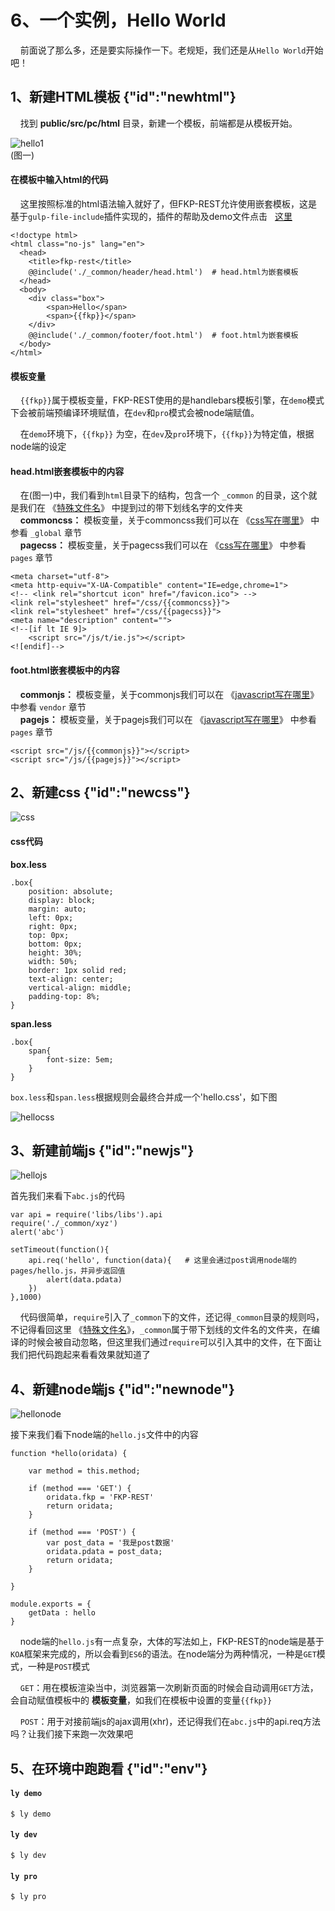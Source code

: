 # 6、一个实例，Hello World  
&#160; &#160; 前面说了那么多，还是要实际操作一下。老规矩，我们还是从`Hello World`开始吧！

## 1、新建HTML模板  {"id":"newhtml"}  
&#160; &#160; 找到 **public/src/pc/html** 目录，新建一个模板，前端都是从模板开始。

![hello1](/images/doc/hello1.png ' {"class":"titleimg"}')  
(图一)

#### 在模板中输入html的代码  
&#160; &#160;  这里按照标准的html语法输入就好了，但FKP-REST允许使用嵌套模板，这是基于`gulp-file-include`插件实现的，插件的帮助及demo文件点击 &#160; [这里](https://www.npmjs.com/package/gulp-file-include)
```
<!doctype html>
<html class="no-js" lang="en">
  <head>
    <title>fkp-rest</title>
    @@include('./_common/header/head.html')  # head.html为嵌套模板
  </head>
  <body>
    <div class="box">
        <span>Hello</span>
        <span>{{fkp}}</span>
    </div>
    @@include('./_common/footer/foot.html')  # foot.html为嵌套模板
  </body>
</html>
```

#### 模板变量  
&#160; &#160; `{{fkp}}`属于模板变量，FKP-REST使用的是handlebars模板引擎，在`demo`模式下会被前端预编译环境赋值，在`dev`和`pro`模式会被node端赋值。  

&#160; &#160; 在`demo`环境下，`{{fkp}}` 为空，在`dev`及`pro`环境下，`{{fkp}}`为特定值，根据node端的设定

#### head.html嵌套模板中的内容
&#160; &#160; 在(图一)中，我们看到`html`目录下的结构，包含一个 `_common` 的目录，这个就是我们在 《[特殊文件名](/demoindex?md=start_duplicate)》 中提到过的带下划线名字的文件夹   
&#160; &#160; **commoncss：**  模板变量，关于commoncss我们可以在 《[css写在哪里](/demoindex?md=start_wherecss#global)》 中参看 `_global` 章节  
&#160; &#160; **pagecss：**  模板变量，关于pagecss我们可以在 《[css写在哪里](/demoindex?md=start_wherecss#page)》 中参看 `pages` 章节

    <meta charset="utf-8">
    <meta http-equiv="X-UA-Compatible" content="IE=edge,chrome=1">
    <!-- <link rel="shortcut icon" href="/favicon.ico"> -->
    <link rel="stylesheet" href="/css/{{commoncss}}">
    <link rel="stylesheet" href="/css/{{pagecss}}">
    <meta name="description" content="">
    <!--[if lt IE 9]>
        <script src="/js/t/ie.js"></script>
    <![endif]-->

#### foot.html嵌套模板中的内容  
&#160; &#160; **commonjs：**  模板变量，关于commonjs我们可以在 《[javascript写在哪里](/demoindex?md=start_wherejs#vendor)》 中参看 `vendor` 章节  
&#160; &#160; **pagejs：**  模板变量，关于pagejs我们可以在 《[javascript写在哪里](/demoindex?md=start_wherejs#pages)》 中参看 `pages` 章节  

    <script src="/js/{{commonjs}}"></script>
    <script src="/js/{{pagejs}}"></script>



## 2、新建css  {"id":"newcss"}   

![css](/images/doc/hellocss.png ' {"class":"titleimg"}')  

#### css代码  

**box.less**  

    .box{
        position: absolute;
        display: block;
        margin: auto;
        left: 0px;
        right: 0px;
        top: 0px;
        bottom: 0px;
        height: 30%;
        width: 50%;
        border: 1px solid red;
        text-align: center;
        vertical-align: middle;
        padding-top: 8%;     
    }

**span.less**  

    .box{
        span{
            font-size: 5em;
        }
    }

`box.less`和`span.less`根据规则会最终合并成一个'hello.css'，如下图  

![hellocss](/images/doc/hellocss1.png)


## 3、新建前端js  {"id":"newjs"}   

![hellojs](/images/doc/hellojs.png ' {"class":"titleimg"}')  

首先我们来看下`abc.js`的代码  

```
var api = require('libs/libs').api
require('./_common/xyz')
alert('abc')

setTimeout(function(){
    api.req('hello', function(data){   # 这里会通过post调用node端的pages/hello.js，并异步返回值
        alert(data.pdata)
    })
},1000)  
```  
&#160; &#160; 代码很简单，`require`引入了`_common`下的文件，还记得`_common`目录的规则吗，不记得看回这里 《[特殊文件名](/demoindex?md=start_duplicate)》，`_common`属于带下划线的文件名的文件夹，在编译的时候会被自动忽略，但这里我们通过`require`可以引入其中的文件，在下面让我们把代码跑起来看看效果就知道了

## 4、新建node端js  {"id":"newnode"}   

![hellonode](/images/doc/hellonode.png ' {"class":"titleimg"}')  

接下来我们看下node端的`hello.js`文件中的内容  

```
function *hello(oridata) {

    var method = this.method;

    if (method === 'GET') {
        oridata.fkp = 'FKP-REST'
        return oridata;
    }

    if (method === 'POST') {
        var post_data = '我是post数据'
        oridata.pdata = post_data;
        return oridata;
    }

}

module.exports = {
    getData : hello
}
```
&#160; &#160;  node端的`hello.js`有一点复杂，大体的写法如上，FKP-REST的node端是基于`KOA`框架来完成的，所以会看到`ES6`的语法。在node端分为两种情况，一种是`GET`模式，一种是`POST`模式  

&#160; &#160; `GET`：用在模板渲染当中，浏览器第一次刷新页面的时候会自动调用`GET`方法，会自动赋值模板中的 **模板变量**，如我们在模板中设置的变量`{{fkp}}`  

&#160; &#160; `POST`：用于对接前端js的ajax调用(xhr)，还记得我们在`abc.js`中的api.req方法吗？让我们接下来跑一次效果吧

## 5、在环境中跑跑看 {"id":"env"}

#### `ly demo`  

    $ ly demo


#### `ly dev`  

    $ ly dev

#### `ly pro`  

    $ ly pro
